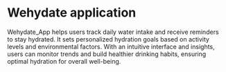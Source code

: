 # Wehydate application
Wehydate_App helps users track daily water intake and receive reminders to stay hydrated. It sets personalized hydration goals based on activity levels and environmental factors. With an intuitive interface and insights, users can monitor trends and build healthier drinking habits, ensuring optimal hydration for overall well-being.
